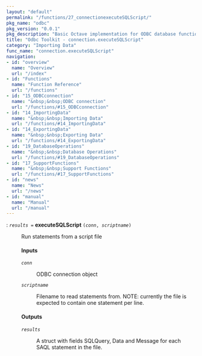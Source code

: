 ```yaml
---
layout: "default"
permalink: "/functions/27_connectionexecuteSQLScript/"
pkg_name: "odbc"
pkg_version: "0.0.1"
pkg_description: "Basic Octave implementation for ODBC database functionality"
title: "Odbc Toolkit - connection.executeSQLScript"
category: "Importing Data"
func_name: "connection.executeSQLScript"
navigation:
- id: "overview"
  name: "Overview"
  url: "/index"
- id: "Functions"
  name: "Function Reference"
  url: "/functions"
- id: "15_ODBCconnection"
  name: "&nbsp;&nbsp;ODBC connection"
  url: "/functions/#15_ODBCconnection"
- id: "14_ImportingData"
  name: "&nbsp;&nbsp;Importing Data"
  url: "/functions/#14_ImportingData"
- id: "14_ExportingData"
  name: "&nbsp;&nbsp;Exporting Data"
  url: "/functions/#14_ExportingData"
- id: "19_DatabaseOperations"
  name: "&nbsp;&nbsp;Database Operations"
  url: "/functions/#19_DatabaseOperations"
- id: "17_SupportFunctions"
  name: "&nbsp;&nbsp;Support Functions"
  url: "/functions/#17_SupportFunctions"
- id: "news"
  name: "News"
  url: "/news"
- id: "manual"
  name: "Manual"
  url: "/manual"
---
```

<dl class="first-deftypefn">
<dt class="deftypefn" id="index-executeSQLScript"><span class="category-def">: </span><span><code class="def-type"><var class="var">results</var> =</code> <strong class="def-name">executeSQLScript</strong> <code class="def-code-arguments">(<var class="var">conn</var>, <var class="var">scriptname</var>)</code><a class="copiable-link" href='#index-executeSQLScript'></a></span></dt>
<dd><p>Run statements from a script file
</p> 
<h4 class="subsubheading" id="Inputs">Inputs</h4>
<dl class="table">
<dt><code class="code"><var class="var">conn</var></code></dt>
<dd><p>ODBC connection object
 </p></dd>
<dt><code class="code"><var class="var">scriptname</var></code></dt>
<dd><p>Filename to read statements from. NOTE: currently the file is expected to contain one statement per line.
 </p></dd>
</dl>

<h4 class="subsubheading" id="Outputs">Outputs</h4>
<dl class="table">
<dt><code class="code"><var class="var">results</var></code></dt>
<dd><p>A struct with fields SQLQuery, Data and Message for each SAQL statement in the file.
 </p></dd>
</dl>

</dd></dl>